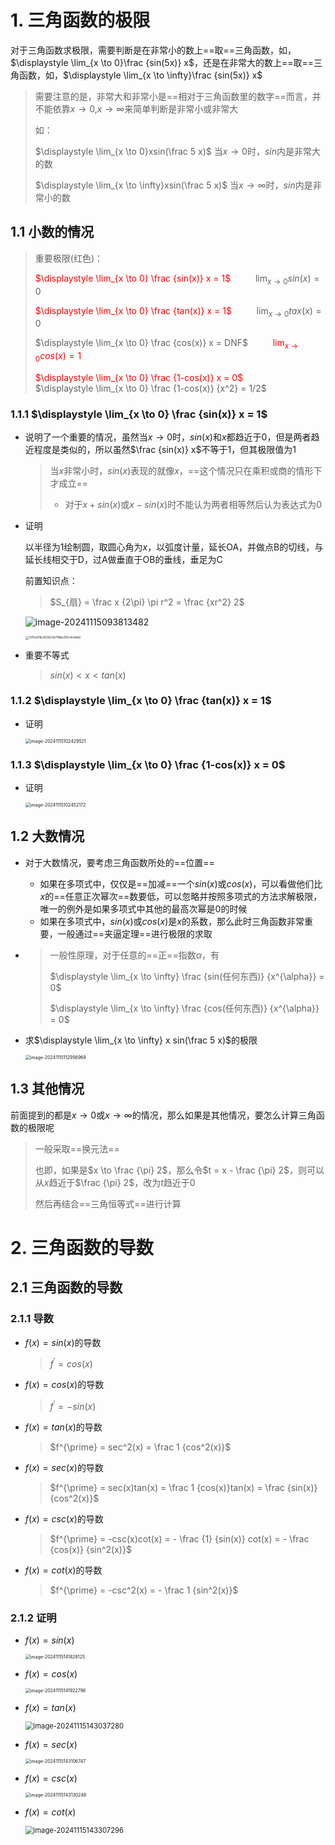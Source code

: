 # 1. 三角函数的极限

对于三角函数求极限，需要判断是在非常小的数上==取==三角函数，如，$\displaystyle \lim_{x \to 0}\frac {sin(5x)} x$，还是在非常大的数上==取==三角函数，如，$\displaystyle \lim_{x \to \infty}\frac {sin(5x)} x$

> 需要注意的是，非常大和非常小是==相对于三角函数里的数字==而言，并不能依靠$x \to 0$,$x \to \infty$来简单判断是非常小或非常大
>
> 如：
>
> $\displaystyle \lim_{x \to 0}xsin(\frac 5 x)$ 当$x \to 0$时，$sin$内是非常大的数
>
> $\displaystyle \lim_{x \to \infty}xsin(\frac 5 x)$ 当$x \to \infty$时，$sin$内是非常小的数

## 1.1 小数的情况

> 重要极限(红色)：
>
> <font color=red>$\displaystyle \lim_{x \to 0} \frac {sin(x)} x = 1$</font> $\qquad$ $\displaystyle \lim_{x \to 0} sin(x) = 0$
>
> <font color=red>$\displaystyle \lim_{x \to 0} \frac {tan(x)} x = 1$</font> $\qquad$ $\displaystyle \lim_{x \to 0} tax(x) = 0$
>
> $\displaystyle \lim_{x \to 0} \frac {cos(x)} x = DNF$ $\qquad$ <font color=red>$\displaystyle \lim_{x \to 0} cos(x)= 1$</font>
>
> <font color=red>$\displaystyle \lim_{x \to 0} \frac {1-cos(x)} x = 0$</font> $\qquad$ $\displaystyle \lim_{x \to 0} \frac {1-cos(x)} {x^2} = 1/2$       

### 1.1.1 $\displaystyle \lim_{x \to 0} \frac {sin(x)} x = 1$

- 说明了一个重要的情况，虽然当$x \to 0$时，$sin(x)$和$x$都趋近于0，但是两者趋近程度是类似的，所以虽然$\frac {sin(x)} x$不等于1，但其极限值为1

    > 当$x$非常小时，$sin(x)$表现的就像$x$，==这个情况只在乘积或商的情形下才成立==
    >
    > - 对于$x+sin(x)$或$x-sin(x)$时不能认为两者相等然后认为表达式为0

- 证明

    以半径为1绘制圆，取圆心角为$x$，以弧度计量，延长OA，并做点B的切线，与延长线相交于D，过A做垂直于OB的垂线，垂足为C

    前置知识点：

    > $S_{扇} = \frac x {2\pi} \pi r^2 = \frac {xr^2} 2$

    ![image-20241115093813482](<chap 7 三角函数的极限和导数.assets/image-20241115093813482.png>)

    <img src="chap 7 三角函数的极限和导数.assets/3175e91dc933637a718bb293c4cb9e6.jpg" alt="3175e91dc933637a718bb293c4cb9e6" style="zoom:33%;" />

- 重要不等式

    > $sin(x) < x < tan(x)$

### 1.1.2 $\displaystyle \lim_{x \to 0} \frac {tan(x)} x = 1$

- 证明

    <img src="chap 7 三角函数的极限和导数.assets/image-20241115102429521.png" alt="image-20241115102429521" style="zoom:50%;" />

### 1.1.3 $\displaystyle \lim_{x \to 0} \frac {1-cos(x)} x = 0$

- 证明

    <img src="chap 7 三角函数的极限和导数.assets/image-20241115102452172.png" alt="image-20241115102452172" style="zoom:50%;" />

## 1.2 大数情况

- 对于大数情况，要考虑三角函数所处的==位置==

    - 如果在多项式中，仅仅是==加减==一个$sin(x)$或$cos(x)$，可以看做他们比$x$的==任意正次幂次==数要低，可以忽略并按照多项式的方法求解极限，唯一的例外是如果多项式中其他的最高次幂是0的时候
    - 如果在多项式中，$sin(x)$或$cos(x)$是$x$的系数，那么此时三角函数非常重要，一般通过==夹逼定理==进行极限的求取

- > 一般性原理，对于任意的==正==指数$\alpha$，有
    >
    > $\displaystyle \lim_{x \to \infty} \frac {sin(任何东西)} {x^{\alpha}} = 0$
    >
    > $\displaystyle \lim_{x \to \infty} \frac {cos(任何东西)} {x^{\alpha}} = 0$

- 求$\displaystyle \lim_{x \to \infty} x sin(\frac 5 x)$的极限

    <img src="chap 7 三角函数的极限和导数.assets/image-20241115112956969.png" alt="image-20241115112956969" style="zoom:50%;" />

## 1.3 其他情况

前面提到的都是$x \to 0$或$x \to \infty$的情况，那么如果是其他情况，要怎么计算三角函数的极限呢

> 一般采取==换元法==
>
> 也即，如果是$x \to \frac {\pi} 2$，那么令$t = x - \frac {\pi} 2$，则可以从$x$趋近于$\frac {\pi} 2$，改为$t$趋近于$0$
>
> 然后再结合==三角恒等式==进行计算

# 2. 三角函数的导数

## 2.1 三角函数的导数

### 2.1.1 导数

- $f(x) = sin(x)$的导数

    > $f^{\prime} = cos(x)$ 

- $f(x) = cos(x)$的导数

    > $f^{\prime} = -sin(x)$

- $f(x) = tan(x)$的导数

    > $f^{\prime} = sec^2(x) = \frac 1 {cos^2(x)}$

- $f(x) = sec(x)$的导数

    > $f^{\prime} = sec(x)tan(x) = \frac 1 {cos(x)}tan(x) = \frac {sin(x)} {cos^2(x)}$ 

- $f(x) = csc(x)$的导数

    > $f^{\prime} = -csc(x)cot(x) = - \frac {1} {sin(x)} cot(x) = - \frac {cos(x)} {sin^2(x)}$

- $f(x) = cot(x)$的导数

    > $f^{\prime} = -csc^2(x) = - \frac 1 {sin^2(x)}$

### 2.1.2 证明

- $f(x) = sin(x)$

    <img src="chap 7 三角函数的极限和导数.assets/image-20241115141828125.png" alt="image-20241115141828125" style="zoom:50%;" />

- $f(x) = cos(x)$

    <img src="chap 7 三角函数的极限和导数.assets/image-20241115141922796.png" alt="image-20241115141922796" style="zoom: 50%;" />

- $f(x) = tan(x)$

    <img src="chap 7 三角函数的极限和导数.assets/image-20241115143037280.png" alt="image-20241115143037280" style="zoom:80%;" />

- $f(x) = sec(x)$

    <img src="chap 7 三角函数的极限和导数.assets/image-20241115143106747.png" alt="image-20241115143106747" style="zoom:50%;" />

- $f(x) = csc(x)$

    <img src="chap 7 三角函数的极限和导数.assets/image-20241115143130248.png" alt="image-20241115143130248" style="zoom:50%;" />

- $f(x) = cot(x)$

    <img src="chap 7 三角函数的极限和导数.assets/image-20241115143307296.png" alt="image-20241115143307296" style="zoom:80%;" />